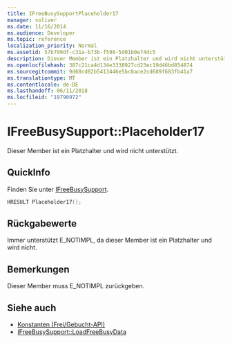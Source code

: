 ```yaml
---
title: IFreeBusySupportPlaceholder17
manager: soliver
ms.date: 11/16/2014
ms.audience: Developer
ms.topic: reference
localization_priority: Normal
ms.assetid: 57b799df-c31a-b73b-f598-5d01b0e74dc5
description: Dieser Member ist ein Platzhalter und wird nicht unterstützt.
ms.openlocfilehash: 387c21ca4d134e3338927cd23ec19d46bd854874
ms.sourcegitcommit: 9d60cd82b5413446e5bc8ace2cd689f683fb41a7
ms.translationtype: MT
ms.contentlocale: de-DE
ms.lasthandoff: 06/11/2018
ms.locfileid: "19790972"
---
```

# <a name="ifreebusysupportplaceholder17"></a>IFreeBusySupport::Placeholder17

Dieser Member ist ein Platzhalter und wird nicht unterstützt.
  
## <a name="quick-info"></a>QuickInfo

Finden Sie unter [IFreeBusySupport](ifreebusysupport.md).
  
```cpp
HRESULT Placeholder17();
```

## <a name="return-values"></a>Rückgabewerte

Immer unterstützt E_NOTIMPL, da dieser Member ist ein Platzhalter und wird nicht.
  
## <a name="remarks"></a>Bemerkungen

Dieser Member muss E_NOTIMPL zurückgeben.
  
## <a name="see-also"></a>Siehe auch

- [Konstanten (Frei/Gebucht-API)](constants-free-busy-api.md) 
- [IFreeBusySupport::LoadFreeBusyData](ifreebusysupport-loadfreebusydata.md)

